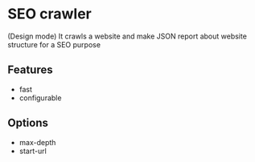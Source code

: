 # SEO crawler

(Design mode) It crawls a website and make JSON report about website structure for a SEO purpose

## Features

- fast
- configurable

## Options

- max-depth
- start-url

